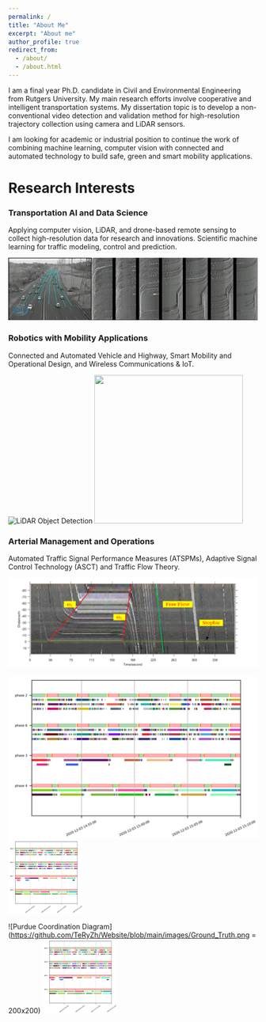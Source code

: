 ```yaml
---
permalink: /
title: "About Me"
excerpt: "About me"
author_profile: true
redirect_from: 
  - /about/
  - /about.html
---
```


I am a final year Ph.D. candidate in Civil and Environmental Engineering from Rutgers University. My main research efforts involve cooperative and intelligent transportation systems. My dissertation topic is to develop a non-conventional video detection and validation method for high-resolution trajectory collection using camera and LiDAR sensors. 

I am looking for academic or industrial position to continue the work of combining machine learning, computer vision with connected and automated technology to build safe, green and smart mobility applications.

Research Interests
======
### Transportation AI and Data Science
Applying computer vision, LiDAR, and drone-based remote sensing to collect high-resolution data for research and innovations. Scientific machine learning for traffic modeling, control and prediction.

![](https://github.com/TeRyZh/Website/blob/main/images/Picture1.gif)

### Robotics with Mobility Applications
Connected and Automated Vehicle and Highway, Smart Mobility and Operational Design, and Wireless Communications & IoT.

![LiDAR Object Detection](https://github.com/TeRyZh/Website/blob/main/images/Detection%20and%20Tracking_small.png)
<img src="https://github.com/TeRyZh/Website/blob/main/images/Detection%20and%20Tracking_small.png" width="300" height="300" />

### Arterial Management and Operations
Automated Traffic Signal Performance Measures (ATSPMs), Adaptive Signal Control Technology (ASCT) and Traffic Flow Theory. 

![Shockwave Theory](https://github.com/TeRyZh/Website/blob/main/images/STMap%20Measurements%20Scale.png)

![Performance Measurement: Rutgers Coordination Diagram](https://github.com/TeRyZh/Website/blob/main/images/RCD.png)
<img src="https://github.com/TeRyZh/Website/blob/main/images/RCD.png" width="150" height="150" />

![Purdue Coordination Diagram](https://github.com/TeRyZh/Website/blob/main/images/Ground_Truth.png = 200x200)
<img src="https://github.com/TeRyZh/Website/blob/main/images/RCD.png" width="150" height="150" />
